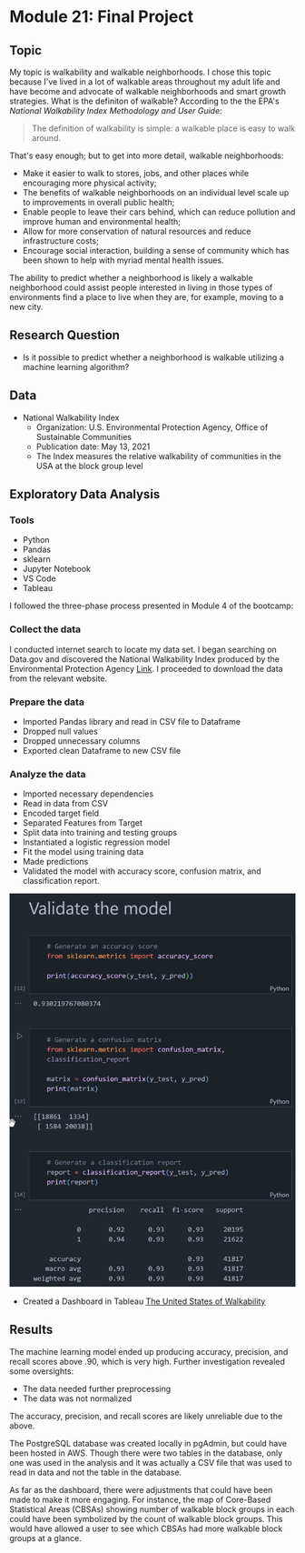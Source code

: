 # Module 21: Final Project

## Topic

My topic is walkability and walkable neighborhoods. I chose this topic because I've lived in a lot of walkable areas throughout my adult life and have become and advocate of walkable neighborhoods and smart growth strategies. What is the definiton of walkable? According to the the EPA's *National Walkability Index Methodology and User Guide*:


> The definition of walkability is simple: a walkable place is easy to walk around.


That's easy enough; but to get into more detail, walkable neighborhoods:

* Make it easier to walk to stores, jobs, and other places while encouraging more physical activity;
* The benefits of walkable neighborhoods on an individual level scale up to improvements in overall public health;
* Enable people to leave their cars behind, which can reduce pollution and improve human and environmental health;
* Allow for more conservation of natural resources and reduce infrastructure costs;
* Encourage social interaction, building a sense of community which has been shown to help with myriad mental health issues.

The ability to predict whether a neighborhood is likely a walkable neighborhood could assist people interested in living in those types of environments find a place to live when they are, for example, moving to a new city.


## Research Question

* Is it possible to predict whether a neighborhood is walkable utilizing a machine learning algorithm?


## Data

* National Walkability Index
    * Organization: U.S. Environmental Protection Agency, Office of Sustainable Communities
    * Publication date: May 13, 2021
    * The Index measures the relative walkability of communities in the USA at the block group level

## Exploratory Data Analysis

### Tools

* Python
* Pandas
* sklearn
* Jupyter Notebook
* VS Code
* Tableau

I followed the three-phase process presented in Module 4 of the bootcamp:

### Collect the data

I conducted internet search to locate my data set. I began searching on Data.gov and discovered the National Walkability Index produced by the Environmental Protection Agency [Link](https://catalog.data.gov/dataset/walkability-index). I proceeded to download the data from the relevant website.

### Prepare the data

* Imported Pandas library and read in CSV file to Dataframe
* Dropped null values
* Dropped unnecessary columns
* Exported clean Dataframe to new CSV file

### Analyze the data

* Imported necessary dependencies
* Read in data from CSV
* Encoded target field
* Separated Features from Target
* Split data into training and testing groups
* Instantiated a logistic regression model
* Fit the model using training data
* Made predictions
* Validated the model with accuracy score, confusion matrix, and classification report.

![Model Validation](Model_Validation.png)

* Created a Dashboard in Tableau
[The United States of Walkability](https://public.tableau.com/app/profile/benjamin.prentice/viz/TheUnitedStatesofWalkability/TheUnitedStatesofWalkability)

## Results

The machine learning model ended up producing accuracy, precision, and recall scores above .90, which is very high. Further investigation revealed some oversights:

* The data needed further preprocessing
* The data was not normalized

The accuracy, precision, and recall scores are likely unreliable due to the above.

The PostgreSQL database was created locally in pgAdmin, but could have been hosted in AWS. Though there were two tables in the database, only one was used in the analysis and it was actually a CSV file that was used to read in data and not the table in the database.

As far as the dashboard, there were adjustments that could have been made to make it more engaging. For instance, the map of Core-Based Statistical Areas (CBSAs) showing number of walkable block groups in each could have been symbolized by the count of walkable block groups. This would have allowed a user to see which CBSAs had more walkable block groups at a glance.